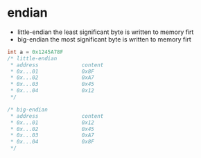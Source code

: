 # endian
- little-endian     the least significant byte is written to memory firt
- big-endian        the most significant byte is written to memory firt
```c
int a = 0x1245A78F
/* little-endian 
 * address              content
 * 0x...01              0x8F
 * 0x...02              0xA7
 * 0x...03              0x45
 * 0x...04              0x12
 */

/* big-endian 
 * address              content
 * 0x...01              0x12
 * 0x...02              0x45
 * 0x...03              0xA7
 * 0x...04              0x8F
 */
```
